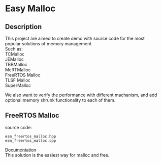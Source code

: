 # Easy Malloc

## Description
This project are aimed to create demo with source code for the most popular solutions of memory management.  
Such as:  
TCMalloc  
JEMalloc  
TBBMalloc  
McRTMalloc  
FreeRTOS Malloc  
TLSF Malloc  
SuperMalloc  

We also want to verify the performance with different machanism, and add optional memory shrunk functionality to each of them.  

## FreeRTOS Malloc
source code:  
```
esm_freertos_malloc.hpp
esm_freertos_malloc.cpp
```  
[Documentation](https://github.com/embeddedartistry/libmemory)  
This solution is the easiest way for malloc and free. 
 

